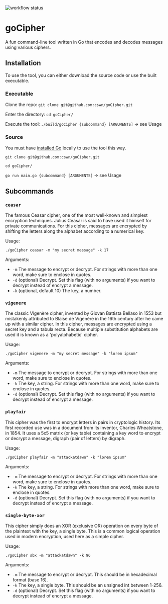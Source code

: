 ![workflow status](https://github.com/cswn/goCipher/actions/workflows/go.yml/badge.svg)

# goCipher

A fun command-line tool written in Go that encodes and decodes messages using various ciphers.

## Installation

To use the tool, you can either download the source code or use the built executable.

### Executable

Clone the repo: `git clone git@github.com:cswn/goCipher.git`

Enter the directory: `cd goCipher/`

Execute the tool: `./build/goCipher {subcommand} [ARGUMENTS]` -> see Usage

### Source

You must have [installed Go](https://go.dev/doc/install) locally to use the tool this way.

`git clone git@github.com:cswn/goCipher.git`

`cd goCipher/`

`go run main.go {subcommand} [ARGUMENTS]` -> see Usage

## Subcommands

### `ceasar`

The famous Ceasar cipher, one of the most well-known and simplest encryption techniques. Julius Ceasar is said to have used it himself for private communications. For this cipher, messages are encrypted by shifting the letters along the alphabet according to a numerical key.

Usage:

```shell
./goCipher ceasar -m "my secret message" -k 17
```

Arguments:

- `-m` The message to encrypt or decrypt. For strings with more than one word, make sure to enclose in quotes.
- `-d` (optional) Decrypt. Set this flag (with no arguments) if you want to decrypt instead of encrypt a message.
- `-k` (optional, default 10) The key, a number.

### `vigenere`

The classic Vigenère cipher, invented by Giovan Battista Bellaso in 1553 but mistakenly attributed to Blaise de Vigenère in the 16th century after he came up with a similar cipher. In this cipher, messages are encrypted using a secret key and a tabula recta. Because multiple substitution alphabets are used it is known as a 'polyalphabetic' cipher.

Usage:

```shell
./goCipher vigenere -m "my secret message" -k "lorem ipsum"
```

Arguments:

- `-m` The message to encrypt or decrypt. For strings with more than one word, make sure to enclose in quotes.
- `-k` The key, a string. For strings with more than one word, make sure to enclose in quotes.
- `-d` (optional) Decrypt. Set this flag (with no arguments) if you want to decrypt instead of encrypt a message.

### `playfair`

This cipher was the first to encrypt letters in pairs in cryptologic history. Its first recorded use was in a document from its inventor, Charles Wheatstone, in 1854. It uses a 5x5 matrix (or key table) containing a key word to encrypt or decrypt a message, digraph (pair of letters) by digraph.

Usage:

```shell
./goCipher playfair -m "attackatdawn" -k "lorem ipsum"
```

Arguments:

- `-m` The message to encrypt or decrypt. For strings with more than one word, make sure to enclose in quotes.
- `-k` The key, a string. For strings with more than one word, make sure to enclose in quotes.
- `-d` (optional) Decrypt. Set this flag (with no arguments) if you want to decrypt instead of encrypt a message.

### `single-byte-xor`

This cipher simply does an XOR (exclusive OR) operation on every byte of the plaintext with the key, a single byte. This is a common
logical operation used in modern encryption, used here as a simple cipher.

Usage:

```shell
./goCipher sbx -m "attackatdawn" -k 96
```

Arguments:

- `-m` The message to encrypt or decrypt. This should be in hexadecimal format (base 16).
- `-k` The key, a single byte. This should be an unsigned int between 1-256.
- `-d` (optional) Decrypt. Set this flag (with no arguments) if you want to decrypt instead of encrypt a message.

